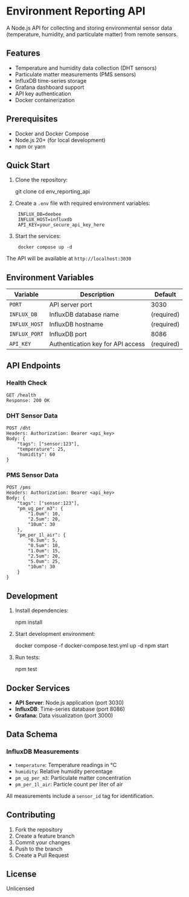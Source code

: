 # Environment Reporting API

A Node.js API for collecting and storing environmental sensor data (temperature, humidity, and particulate matter) from remote sensors.

## Features

- Temperature and humidity data collection (DHT sensors)
- Particulate matter measurements (PMS sensors)
- InfluxDB time-series storage
- Grafana dashboard support
- API key authentication
- Docker containerization

## Prerequisites

- Docker and Docker Compose
- Node.js 20+ (for local development)
- npm or yarn

## Quick Start

1. Clone the repository:

    git clone <repository-url>
    cd env_reporting_api

2. Create a `.env` file with required environment variables:
    
        INFLUX_DB=deebee
        INFLUX_HOST=influxdb
        API_KEY=your_secure_api_key_here
    
3. Start the services:
    
        docker compose up -d
    

The API will be available at `http://localhost:3030`

## Environment Variables

| Variable | Description | Default |
|----------|-------------|---------|
| `PORT` | API server port | 3030 |
| `INFLUX_DB` | InfluxDB database name | (required) |
| `INFLUX_HOST` | InfluxDB hostname | (required) |
| `INFLUX_PORT` | InfluxDB port | 8086 |
| `API_KEY` | Authentication key for API access | (required) |

## API Endpoints

### Health Check

    GET /health
    Response: 200 OK

### DHT Sensor Data

    POST /dht
    Headers: Authorization: Bearer <api_key>
    Body: {
        "tags": ["sensor:123"],
        "temperature": 25,
        "humidity": 60
    }

### PMS Sensor Data

    POST /pms
    Headers: Authorization: Bearer <api_key>
    Body: {
        "tags": ["sensor:123"],
        "pm_ug_per_m3": {
            "1.0um": 10,
            "2.5um": 20,
            "10um": 30
        },
        "pm_per_1l_air": {
            "0.3um": 5,
            "0.5um": 10,
            "1.0um": 15,
            "2.5um": 20,
            "5.0um": 25,
            "10um": 30
        }
    }

## Development

1. Install dependencies:

    npm install

2. Start development environment:

    docker compose -f docker-compose.test.yml up -d
    npm start

3. Run tests:

    npm test

## Docker Services

- **API Server**: Node.js application (port 3030)
- **InfluxDB**: Time-series database (port 8086)
- **Grafana**: Data visualization (port 3000)

## Data Schema

### InfluxDB Measurements

- `temperature`: Temperature readings in °C
- `humidity`: Relative humidity percentage
- `pm_ug_per_m3`: Particulate matter concentration
- `pm_per_1l_air`: Particle count per liter of air

All measurements include a `sensor_id` tag for identification.

## Contributing

1. Fork the repository
2. Create a feature branch
3. Commit your changes
4. Push to the branch
5. Create a Pull Request

## License

Unlicensed
